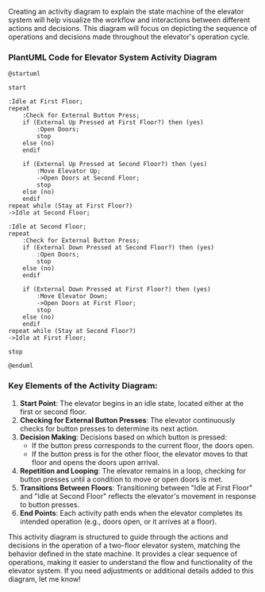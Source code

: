 Creating an activity diagram to explain the state machine of the elevator system will help visualize the workflow and interactions between different actions and decisions. This diagram will focus on depicting the sequence of operations and decisions made throughout the elevator's operation cycle.

### PlantUML Code for Elevator System Activity Diagram

```plantuml
@startuml

start

:Idle at First Floor;
repeat
    :Check for External Button Press;
    if (External Up Pressed at First Floor?) then (yes)
        :Open Doors;
        stop
    else (no)
    endif
    
    if (External Up Pressed at Second Floor?) then (yes)
        :Move Elevator Up;
        ->Open Doors at Second Floor;
        stop
    else (no)
    endif
repeat while (Stay at First Floor?)
->Idle at Second Floor;

:Idle at Second Floor;
repeat
    :Check for External Button Press;
    if (External Down Pressed at Second Floor?) then (yes)
        :Open Doors;
        stop
    else (no)
    endif
    
    if (External Down Pressed at First Floor?) then (yes)
        :Move Elevator Down;
        ->Open Doors at First Floor;
        stop
    else (no)
    endif
repeat while (Stay at Second Floor?)
->Idle at First Floor;

stop

@enduml
```

### Key Elements of the Activity Diagram:

1. **Start Point**: The elevator begins in an idle state, located either at the first or second floor.
2. **Checking for External Button Presses**: The elevator continuously checks for button presses to determine its next action.
3. **Decision Making**: Decisions based on which button is pressed:
   - If the button press corresponds to the current floor, the doors open.
   - If the button press is for the other floor, the elevator moves to that floor and opens the doors upon arrival.
4. **Repetition and Looping**: The elevator remains in a loop, checking for button presses until a condition to move or open doors is met.
5. **Transitions Between Floors**: Transitioning between "Idle at First Floor" and "Idle at Second Floor" reflects the elevator's movement in response to button presses.
6. **End Points**: Each activity path ends when the elevator completes its intended operation (e.g., doors open, or it arrives at a floor).

This activity diagram is structured to guide through the actions and decisions in the operation of a two-floor elevator system, matching the behavior defined in the state machine. It provides a clear sequence of operations, making it easier to understand the flow and functionality of the elevator system. If you need adjustments or additional details added to this diagram, let me know!